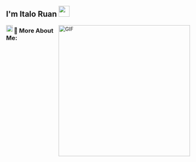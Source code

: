 <h2 align="left">
 <abc>
  <br>I'm Italo Ruan <img src="https://user-images.githubusercontent.com/42378118/110234147-e3259600-7f4e-11eb-95be-0c4047144dea.gif" width="30"><br></h2>

<a href='https://www.linkedin.com/in/italoruan77/'><img align='left' alt="linkedin" src="https://raw.githubusercontent.com/rahul-jha98/rahul-jha98/561d474902b59c7429ec22bb73e225696c27b202/assets/linkedin.svg" height='18px'/></a>


<img align="right" alt="GIF" src="https://i.postimg.cc/KzxNqLf6/Coding.gif" width="360px"/>
 

### 🧐 More About Me:

